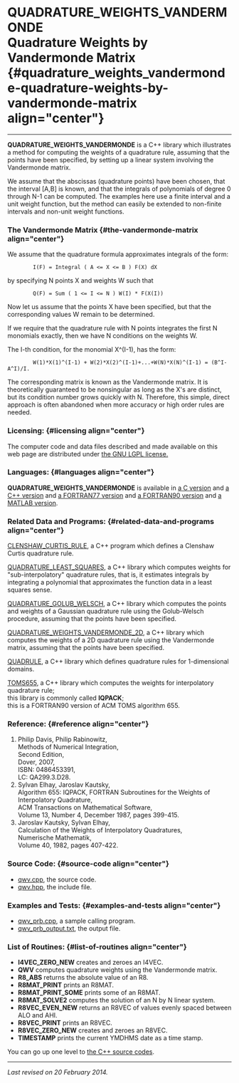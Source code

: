 QUADRATURE\_WEIGHTS\_VANDERMONDE\
Quadrature Weights by Vandermonde Matrix {#quadrature_weights_vandermonde-quadrature-weights-by-vandermonde-matrix align="center"}
========================================

------------------------------------------------------------------------

**QUADRATURE\_WEIGHTS\_VANDERMONDE** is a C++ library which illustrates
a method for computing the weights of a quadrature rule, assuming that
the points have been specified, by setting up a linear system involving
the Vandermonde matrix.

We assume that the abscissas (quadrature points) have been chosen, that
the interval \[A,B\] is known, and that the integrals of polynomials of
degree 0 through N-1 can be computed. The examples here use a finite
interval and a unit weight function, but the method can easily be
extended to non-finite intervals and non-unit weight functions.

### The Vandermonde Matrix {#the-vandermonde-matrix align="center"}

We assume that the quadrature formula approximates integrals of the
form:

            I(F) = Integral ( A <= X <= B ) F(X) dX 
          

by specifying N points X and weights W such that

            Q(F) = Sum ( 1 <= I <= N ) W(I) * F(X(I))
          

Now let us assume that the points X have been specified, but that the
corresponding values W remain to be determined.

If we require that the quadrature rule with N points integrates the
first N monomials exactly, then we have N conditions on the weights W.

The I-th condition, for the monomial X\^(I-1), has the form:

            W(1)*X(1)^(I-1) + W(2)*X(2)^(I-1)+...+W(N)*X(N)^(I-1) = (B^I-A^I)/I.
          

The corresponding matrix is known as the Vandermonde matrix. It is
theoretically guaranteed to be nonsingular as long as the X's are
distinct, but its condition number grows quickly with N. Therefore, this
simple, direct approach is often abandoned when more accuracy or high
order rules are needed.

### Licensing: {#licensing align="center"}

The computer code and data files described and made available on this
web page are distributed under [the GNU LGPL
license.](../../txt/gnu_lgpl.txt)

### Languages: {#languages align="center"}

**QUADRATURE\_WEIGHTS\_VANDERMONDE** is available in [a C
version](../../c_src/quadrature_weights_vandermonde/quadrature_weights_vandermonde.md)
and [a C++
version](../../master/quadrature_weights_vandermonde/quadrature_weights_vandermonde.md)
and [a FORTRAN77
version](../../f77_src/quadrature_weights_vandermonde/quadrature_weights_vandermonde.md)
and [a FORTRAN90
version](../../f_src/quadrature_weights_vandermonde/quadrature_weights_vandermonde.md)
and [a MATLAB
version](../../m_src/quadrature_weights_vandermonde/quadrature_weights_vandermonde.md).

### Related Data and Programs: {#related-data-and-programs align="center"}

[CLENSHAW\_CURTIS\_RULE](../../master/clenshaw_curtis_rule/clenshaw_curtis_rule.md),
a C++ program which defines a Clenshaw Curtis quadrature rule.

[QUADRATURE\_LEAST\_SQUARES](../../master/quadrature_least_squares/quadrature_least_squares.md),
a C++ library which computes weights for "sub-interpolatory" quadrature
rules, that is, it estimates integrals by integrating a polynomial that
approximates the function data in a least squares sense.

[QUADRATURE\_GOLUB\_WELSCH](../../master/quadrature_golub_welsch/quadrature_golub_welsch.md),
a C++ library which computes the points and weights of a Gaussian
quadrature rule using the Golub-Welsch procedure, assuming that the
points have been specified.

[QUADRATURE\_WEIGHTS\_VANDERMONDE\_2D](../../master/quadrature_weights_vandermonde_2d/quadrature_weights_vandermonde_2d.md),
a C++ library which computes the weights of a 2D quadrature rule using
the Vandermonde matrix, assuming that the points have been specified.

[QUADRULE](../../master/quadrule/quadrule.md), a C++ library which
defines quadrature rules for 1-dimensional domains.

[TOMS655](../../master/toms655/toms655.md), a C++ library which
computes the weights for interpolatory quadrature rule;\
this library is commonly called **IQPACK**;\
this is a FORTRAN90 version of ACM TOMS algorithm 655.

### Reference: {#reference align="center"}

1.  Philip Davis, Philip Rabinowitz,\
    Methods of Numerical Integration,\
    Second Edition,\
    Dover, 2007,\
    ISBN: 0486453391,\
    LC: QA299.3.D28.
2.  Sylvan Elhay, Jaroslav Kautsky,\
    Algorithm 655: IQPACK, FORTRAN Subroutines for the Weights of
    Interpolatory Quadrature,\
    ACM Transactions on Mathematical Software,\
    Volume 13, Number 4, December 1987, pages 399-415.
3.  Jaroslav Kautsky, Sylvan Elhay,\
    Calculation of the Weights of Interpolatory Quadratures,\
    Numerische Mathematik,\
    Volume 40, 1982, pages 407-422.

### Source Code: {#source-code align="center"}

-   [qwv.cpp](qwv.cpp), the source code.
-   [qwv.hpp](qwv.hpp), the include file.

### Examples and Tests: {#examples-and-tests align="center"}

-   [qwv\_prb.cpp](qwv_prb.cpp), a sample calling program.
-   [qwv\_prb\_output.txt](qwv_prb_output.txt), the output file.

### List of Routines: {#list-of-routines align="center"}

-   **I4VEC\_ZERO\_NEW** creates and zeroes an I4VEC.
-   **QWV** computes quadrature weights using the Vandermonde matrix.
-   **R8\_ABS** returns the absolute value of an R8.
-   **R8MAT\_PRINT** prints an R8MAT.
-   **R8MAT\_PRINT\_SOME** prints some of an R8MAT.
-   **R8MAT\_SOLVE2** computes the solution of an N by N linear system.
-   **R8VEC\_EVEN\_NEW** returns an R8VEC of values evenly spaced
    between ALO and AHI.
-   **R8VEC\_PRINT** prints an R8VEC.
-   **R8VEC\_ZERO\_NEW** creates and zeroes an R8VEC.
-   **TIMESTAMP** prints the current YMDHMS date as a time stamp.

You can go up one level to [the C++ source codes](../cpp_src.md).

------------------------------------------------------------------------

*Last revised on 20 February 2014.*
